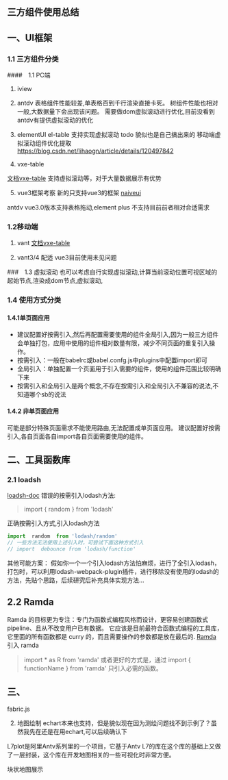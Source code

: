 ## 三方组件使用总结

## 一、UI框架

### 1.1 三方组件分类

####　1.1 PC端
1. iview

2. antdv
表格组件性能较差,单表格百到千行渲染直接卡死。
树组件性能也相对一般,大数据量下会出现该问题。
需要做dom虚拟滚动进行优化,目前没看到antdv有提供虚拟滚动的优化

3. elementUI
el-table 支持实现虚拟滚动
todo 貌似也是自己搞出来的 移动端虚拟滚动组件优化提取
https://blog.csdn.net/lihaogn/article/details/120497842

4. vxe-table

[文档vxe-table](https://xuliangzhan_admin.gitee.io/vxe-table/#/table/start/use )
支持虚拟滚动等，对于大量数据展示有优势

5. vue3框架考察
新的只支持vue3的框架 [naiveui](https://www.naiveui.com/zh-CN/os-theme/docs/jsx)


antdv vue3.0版本支持表格拖动,element plus 不支持目前前者相对合适需求

### 1.2移动端
1. vant
[文档vxe-table]( https://xuliangzhan_admin.gitee.io/vxe-table/#/table/start/use )


2. vant3/4 配适 vue3目前使用未见问题



###　1.3 虚拟滚动
也可以考虑自行实现虚拟滚动,计算当前滚动位置可视区域的起始节点,渲染成dom节点,虚拟滚动,





### 1.4 使用方式分类

#### 1.4.1单页面应用
* 建议配置好按需引入,然后再配置需要使用的组件全局引入,因为一般三方组件会单独打包，应用中使用的组件相对数量有限，减少不同页面的重复引入操作。
* 按需引入：一般在babelrc或babel.confg.js中plugins中配置import即可
* 全局引入：单独配置一个页面用于引入需要的组件，使用的组件范围比较明确下来
* 按需引入和全局引入是两个概念,不存在按需引入和全局引入不兼容的说法,不知道哪个sb的说法

####  1.4.2 非单页面应用
可能是部分特殊页面需求不能使用路由,无法配置成单页面应用。
建议配置好按需引入,各自页面各自import各自页面需要使用的组件。




## 二、工具函数库

### 2.1 loadsh
[loadsh-doc](https://lodash.com/docs/4.17.15)
错误的按需引入lodash方法:
>import { random } from 'lodash'

正确按需引入方式,引入lodash方法

````javascript
import  random  from 'lodash/random'
// 一些方法无法使用上述引入时，可尝试下面这种方式引入
// import  debounce from 'lodash/function'
````
其他可能方案：
假如你一个一个引入lodash方法怕麻烦，进行了全引入lodash，打包时，可以利用lodash-webpack-plugin插件，进行移除没有使用的lodash的方法，先贴个思路，后续研究后补充具体实现方法…

## 2.2 Ramda

Ramda 的目标更为专注：专门为函数式编程风格而设计，更容易创建函数式 pipeline、且从不改变用户已有数据。
它应该是目前最符合函数式编程的工具库，它里面的所有函数都是 curry 的，而且需要操作的参数都是放在最后的.
[Ramda](https://ramda.cn/docs/)
引入 ramda
 >import * as R from 'ramda' 
 或者更好的方式是，通过 
 >import { functionName } from 'ramda' 
 只引入必需的函数。

 ## 三、
 fabric.js 



2. 地图绘制
echart本来也支持，但是貌似现在因为测绘问题找不到示例了？虽然我先在还是在用echart,可以后续确认下

 L7plot是阿里Antv系列里的一个项目，它基于Antv L7的库在这个库的基础上又做了一层封装，这个库在开发地图相关的一些可视化时非常方便。

块状地图展示